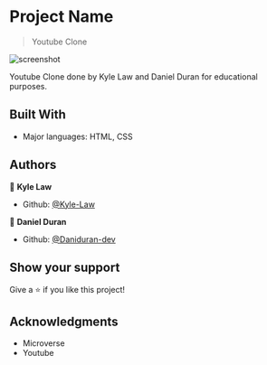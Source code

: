 # Project Name

> Youtube Clone

![screenshot](./app_screenshot.png)

Youtube Clone done by Kyle Law and Daniel Duran for educational purposes.

## Built With

- Major languages: HTML, CSS



## Authors

👤 **Kyle Law**

- Github: [@Kyle-Law](https://github.com/Kyle-Law)

👤 **Daniel Duran**

- Github: [@Daniduran-dev](https://github.com/Daniduran-dev)

## Show your support

Give a ⭐️ if you like this project!

## Acknowledgments

- Microverse
- Youtube